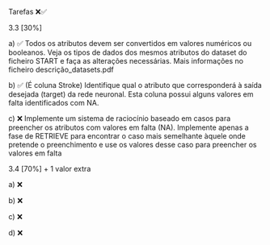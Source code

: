 Tarefas ❌✅

3.3 [30%]

a) ✅ Todos os atributos devem ser convertidos em valores numéricos ou booleanos. Veja os 
tipos de dados dos mesmos atributos do dataset do ficheiro START e faça as alterações 
necessárias. Mais informações no ficheiro descrição_datasets.pdf 

b) ✅ (É coluna Stroke) Identifique qual o atributo que corresponderá à saída desejada (target) da rede neuronal. 
Esta coluna possui alguns valores em falta identificados com NA.

c) ❌ Implemente um sistema de raciocínio baseado em casos para preencher os atributos 
com valores em falta (NA). Implemente apenas a fase de RETRIEVE para encontrar o 
caso mais semelhante àquele onde pretende o preenchimento e use os valores desse caso 
para preencher os valores em falta

3.4 [70%] + 1 valor extra 

a) ❌

b) ❌

c) ❌

d) ❌